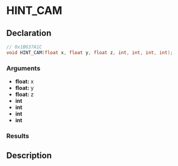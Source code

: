 # HINT_CAM

## Declaration
```cpp
// 0x1B637A1C
void HINT_CAM(float x, float y, float z, int, int, int, int);
```

### Arguments
- **float:** x
- **float:** y
- **float:** z
- **int**
- **int**
- **int**
- **int**

### Results

## Description
